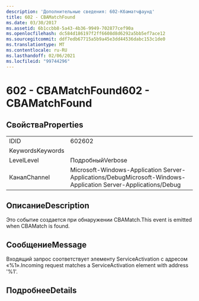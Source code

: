 ```yaml
---
description: 'Дополнительные сведения: 602-Кбаматчфаунд'
title: 602 - CBAMatchFound
ms.date: 03/30/2017
ms.assetid: 6b1ccbb8-5a43-4b36-9949-702877cef90a
ms.openlocfilehash: dc584d186197f2ff6608d8d6292a5bb5ef7ace12
ms.sourcegitcommit: ddf7edb67715a5b9a45e3dd44536dabc153c1de0
ms.translationtype: MT
ms.contentlocale: ru-RU
ms.lasthandoff: 02/06/2021
ms.locfileid: "99744296"
---
```

# <a name="602---cbamatchfound"></a><span data-ttu-id="b089f-103">602 - CBAMatchFound</span><span class="sxs-lookup"><span data-stu-id="b089f-103">602 - CBAMatchFound</span></span>

## <a name="properties"></a><span data-ttu-id="b089f-104">Свойства</span><span class="sxs-lookup"><span data-stu-id="b089f-104">Properties</span></span>  
  
|||  
|-|-|  
|<span data-ttu-id="b089f-105">ID</span><span class="sxs-lookup"><span data-stu-id="b089f-105">ID</span></span>|<span data-ttu-id="b089f-106">602</span><span class="sxs-lookup"><span data-stu-id="b089f-106">602</span></span>|  
|<span data-ttu-id="b089f-107">Keywords</span><span class="sxs-lookup"><span data-stu-id="b089f-107">Keywords</span></span>||  
|<span data-ttu-id="b089f-108">Level</span><span class="sxs-lookup"><span data-stu-id="b089f-108">Level</span></span>|<span data-ttu-id="b089f-109">Подробный</span><span class="sxs-lookup"><span data-stu-id="b089f-109">Verbose</span></span>|  
|<span data-ttu-id="b089f-110">Канал</span><span class="sxs-lookup"><span data-stu-id="b089f-110">Channel</span></span>|<span data-ttu-id="b089f-111">Microsoft-Windows-Application Server-Applications/Debug</span><span class="sxs-lookup"><span data-stu-id="b089f-111">Microsoft-Windows-Application Server-Applications/Debug</span></span>|  
  
## <a name="description"></a><span data-ttu-id="b089f-112">Описание</span><span class="sxs-lookup"><span data-stu-id="b089f-112">Description</span></span>  

 <span data-ttu-id="b089f-113">Это событие создается при обнаружении CBAMatch.</span><span class="sxs-lookup"><span data-stu-id="b089f-113">This event is emitted when CBAMatch is found.</span></span>  
  
## <a name="message"></a><span data-ttu-id="b089f-114">Сообщение</span><span class="sxs-lookup"><span data-stu-id="b089f-114">Message</span></span>  

 <span data-ttu-id="b089f-115">Входящий запрос соответствует элементу ServiceActivation с адресом «%1».</span><span class="sxs-lookup"><span data-stu-id="b089f-115">Incoming request matches a ServiceActivation element with address '%1'.</span></span>  
  
## <a name="details"></a><span data-ttu-id="b089f-116">Подробнее</span><span class="sxs-lookup"><span data-stu-id="b089f-116">Details</span></span>

